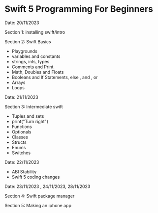 # Swift 5 Programming For Beginners


Date: 20/11/2023

Section 1: installing swift/intro

Section 2: Swift Basics
- Playgrounds
- variables and constants
- strings, ints, types
- Comments and Print
- Math, Doubles and Floats
- Booleans and If Statements, else , and , or
-  Arrays
-  Loops

Date: 21/11/2023

Section 3: Intermediate swift
- Tuples and sets
- print("Turn right")
- Functions
- Optionals
- Classes
- Structs
- Enums
- Switches

Date: 22/11/2023
- ABI Stability
- Swift 5 coding changes

Date: 23/11/2023 , 24/11/2023, 28/11/2023


Section 4: Swift package manager

Section 5: Making an iphone app


